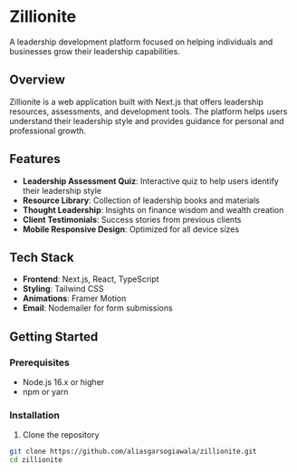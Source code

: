 # Zillionite

A leadership development platform focused on helping individuals and businesses grow their leadership capabilities.

## Overview

Zillionite is a web application built with Next.js that offers leadership resources, assessments, and development tools. The platform helps users understand their leadership style and provides guidance for personal and professional growth.

## Features

- **Leadership Assessment Quiz**: Interactive quiz to help users identify their leadership style
- **Resource Library**: Collection of leadership books and materials
- **Thought Leadership**: Insights on finance wisdom and wealth creation
- **Client Testimonials**: Success stories from previous clients
- **Mobile Responsive Design**: Optimized for all device sizes

## Tech Stack

- **Frontend**: Next.js, React, TypeScript
- **Styling**: Tailwind CSS
- **Animations**: Framer Motion
- **Email**: Nodemailer for form submissions

## Getting Started

### Prerequisites

- Node.js 16.x or higher
- npm or yarn

### Installation

1. Clone the repository
```bash
git clone https://github.com/aliasgarsogiawala/zillionite.git
cd zillionite

